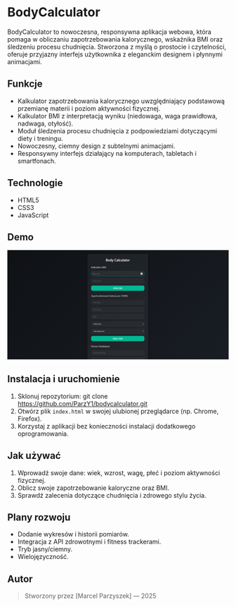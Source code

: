 # BodyCalculator

BodyCalculator to nowoczesna, responsywna aplikacja webowa, która pomaga w obliczaniu zapotrzebowania kalorycznego, wskaźnika BMI oraz śledzeniu procesu chudnięcia. Stworzona z myślą o prostocie i czytelności, oferuje przyjazny interfejs użytkownika z eleganckim designem i płynnymi animacjami.

## Funkcje

- Kalkulator zapotrzebowania kalorycznego uwzględniający podstawową przemianę materii i poziom aktywności fizycznej.
- Kalkulator BMI z interpretacją wyniku (niedowaga, waga prawidłowa, nadwaga, otyłość).
- Moduł śledzenia procesu chudnięcia z podpowiedziami dotyczącymi diety i treningu.
- Nowoczesny, ciemny design z subtelnymi animacjami.
- Responsywny interfejs działający na komputerach, tabletach i smartfonach.

## Technologie

- HTML5
- CSS3
- JavaScript 


## Demo

![Ekran główny](screen.png)


## Instalacja i uruchomienie

1. Sklonuj repozytorium:
git clone https://github.com/ParzY1/bodycalculator.git
2. Otwórz plik `index.html` w swojej ulubionej przeglądarce (np. Chrome, Firefox).
3. Korzystaj z aplikacji bez konieczności instalacji dodatkowego oprogramowania.

## Jak używać

1. Wprowadź swoje dane: wiek, wzrost, wagę, płeć i poziom aktywności fizycznej.
2. Oblicz swoje zapotrzebowanie kaloryczne oraz BMI.
3. Sprawdź zalecenia dotyczące chudnięcia i zdrowego stylu życia.

## Plany rozwoju

- Dodanie wykresów i historii pomiarów.
- Integracja z API zdrowotnymi i fitness trackerami.
- Tryb jasny/ciemny.
- Wielojęzyczność.

## Autor

> Stworzony przez [Marcel Parzyszek] — 2025